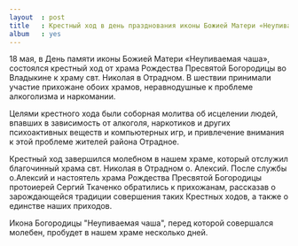 ```yaml
---
layout  : post
title   : Крестный ход в день празднования иконы Божией Матери «Неупиваемая Чаша»
album   : yes
---
```

18 мая, в День памяти иконы Божией Матери «Неупиваемая чаша», состоялся крестный ход от храма Рождества Пресвятой Богородицы во Владыкине к храму свт. Николая в Отрадном. В шествии принимали участие прихожане обоих храмов, неравнодушные к проблеме алкоголизма и наркомании.

Целями крестного хода были соборная молитва об исцелении людей, впавших в зависимость от алкоголя, наркотиков и других психоактивных веществ и компьютерных игр, и привлечение внимания к этой проблеме жителей района Отрадное.

Крестный ход завершился молебном в нашем храме, который отслужил благочинный храма свт. Николая в Отрадном о. Алексий. После службы о.Алексий и настоятель храма Рождества Пресвятой Богородицы протоиерей Сергий Ткаченко обратились к прихожанам, рассказав о зарождающейся традиции совершения таких Крестных ходов, а также о единстве наших приходов.

Икона Богородицы "Неупиваемая чаша", перед которой совершался молебен, пробудет в нашем храме несколько дней.




